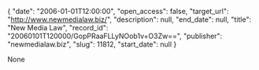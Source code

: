 {
  "date": "2006-01-01T12:00:00", 
  "open_access": false, 
  "target_url": "http://www.newmedialaw.biz/", 
  "description": null, 
  "end_date": null, 
  "title": "New Media Law", 
  "record_id": "20060101T120000/GopPRaaFLLyNOob1v+O3Zw==", 
  "publisher": "newmedialaw.biz", 
  "slug": 11812, 
  "start_date": null
}

None
